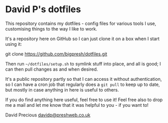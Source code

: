 # David P's dotfiles

This repository contains my dotfiles - config files for various tools I use,
customising things to the way I like to work.

It's a repository here on GitHub so I can just clone it on a box when I start
using it:

  git clone https://github.com/bigpresh/dotfiles.git

Then run `~/dotfiles/setup.sh` to symlink stuff into place, and all is good;
I can then pull changes as and when desired.

It's a public repository partly so that I can access it without authentication,
so I can have a cron job that regularly does a `git pull` to keep up to date,
but mostly in case anything in here is useful to others.

If you do find anything here useful, feel free to use it!  Feel free also to
drop me a mail and let me know that it was helpful to you - if you want to!

David Precious <davidp@preshweb.co.uk>

